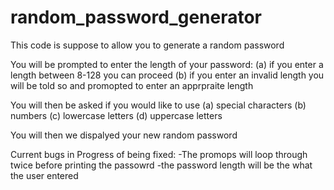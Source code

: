 # random_password_generator

This code is suppose to allow you to generate a random password

You will be prompted to enter the length of your password:
  (a) if you enter a length between 8-128 you can proceed
  (b) if you enter an invalid length you will be told so and promopted to enter an apprpraite length
  
You will then be asked if you would like to use 
  (a) special characters
  (b) numbers
  (c) lowercase letters
  (d) uppercase letters

You will then we dispalyed your new random password

Current bugs in Progress of being fixed:
-The promops will loop through twice before printing the passowrd
-the password length will be the what the user entered


